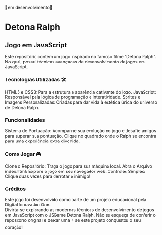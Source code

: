 🚧em desenvolvimento🚧
<br>
# Detona Ralph
## Jogo em JavaScript

Este repositório contém um jogo inspirado no famoso filme "Detona Ralph". No qual, possui técnicas avançadas de desenvolvimento de jogos em JavaScript.

### Tecnologias Utilizadas 🛠️
HTML5 e CSS3: Para a estrutura e aparência cativante do jogo.
JavaScript: Responsável pela lógica de programação e interatividade.
Sprites e Imagens Personalizadas: Criadas para dar vida à estética única do universo de Detona Ralph.

### Funcionalidades 
Sistema de Pontuação: Acompanhe sua evolução no jogo e desafie amigos para superar sua pontuação. Clique no quadrado onde o Ralph se encontra para uma experiência extra divertida.

### Como Jogar 🎮
Clone o Repositório: Traga o jogo para sua máquina local.
Abra o Arquivo index.html: Explore o jogo em seu navegador web.
Controles Simples: Clique duas vezes para derrotar o inimigo!

### Créditos 
Este jogo foi desenvolvido como parte de um projeto educacional pela Digital Innovation One.
<br>
Divirta-se explorando as modernas técnicas de desenvolvimento de jogos em JavaScript com o JSGame Detona Ralph. Não se esqueça de conferir o repositório original e deixar uma ⭐️ se este projeto conquistou o seu coração!
